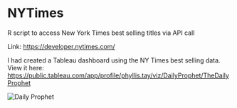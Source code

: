 # NYTimes
R script to access New York Times best selling titles via API call

Link: https://developer.nytimes.com/

I had created a Tableau dashboard using the NY Times best selling data. View it here:
https://public.tableau.com/app/profile/phyllis.tay/viz/DailyProphet/TheDailyProphet

![Daily Prophet](https://user-images.githubusercontent.com/8678842/232855512-f98768ac-f8af-42a8-9e02-25f78f20e366.png)
